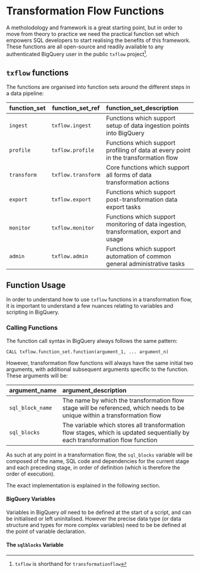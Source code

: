 # Transformation Flow Functions

A metholodology and framework is a great starting point, but in order to move from theory to practice we need the practical function set which empowers SQL developers to start realising the benefits of this framework.  These functions are all open-source and readily available to any authenticated BigQuery user in the public `txflow` project[^1].

## `txflow` functions
The functions are organised into function sets around the different steps in a data pipeline:

function_set | function_set_ref | function_set_description
--- | --- | :-- 
`ingest` | `txflow.ingest` | Functions which support setup of data ingestion points into BigQuery
`profile` | `txflow.profile` | Functions which support profiling of data at every point in the transformation flow
`transform` | `txflow.transform` | Core functions which support all forms of data transformation actions
`export` | `txflow.export` | Functions which support post-transformation data export tasks
`monitor` | `txflow.monitor` | Functions which support monitoring of data ingestion, transformation, export and usage
`admin` | `txflow.admin` | Functions which support automation of common general administrative tasks


## Function Usage
In order to understand how to use `txflow` functions in a transformation flow, it is important to understand a few nuances relating to variables and scripting in BigQuery.

### Calling Functions
The function call syntax in BigQuery always follows the same pattern:
```
CALL txflow.function_set.function(argument_1, ... argument_n)
```
However, transformation flow functions will always have the same initial two arguments, with additional subsequent arguments specific to the function. These arguments will be:

argument_name | argument_description
--- | :--
`sql_block_name` | The name by which the transformation flow stage will be referenced, which needs to be unique within a transformation flow
`sql_blocks` | The variable which stores all transformation flow stages, which is updated sequentially by each transformation flow function

As such at any point in a transformation flow, the `sql_blocks` variable will be composed of the name, SQL code and dependencies for the current stage and each preceding stage, in order of definition (which is therefore the order of execution).

The exact implementation is explained in the following section.

#### BigQuery Variables
Variables in BigQuery _all_ need to be defined at the start of a script, and can be initialised or left uninitalised.  However the precise data type (or data structure and types for more complex variables) need to be be defined at the point of variable declaration.


#### The `sqlblocks` Variable








[^1]: `txflow` is shorthand for `transformationflow`